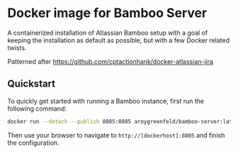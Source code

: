 # Docker image for Bamboo Server

A containerized installation of Atlassian Bamboo setup with a goal of keeping the installation as default as possible, but with a few Docker related twists.

Patterned after https://github.com/cptactionhank/docker-atlassian-jira

## Quickstart

To quickly get started with running a Bamboo instance, first run the following command:
```bash
docker run --detach --publish 8085:8085 aroygreenfeld/bamboo-server:latest
```

Then use your browser to navigate to `http://[dockerhost]:8085` and finish the configuration.

